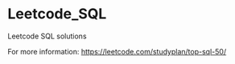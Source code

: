 # Leetcode_SQL
Leetcode SQL solutions

For more information: https://leetcode.com/studyplan/top-sql-50/


